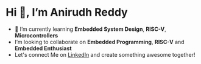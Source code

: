 #    Hi 👋, I’m Anirudh Reddy
- 🌱 I’m currently learning **Embedded System Design**, **RISC-V**, **Microcontrollers** 
-  I’m looking to collaborate on **Embedded Programming**, **RISC-V** and **Embedded Enthusiast**
-  Let's connect Me on [LinkedIn](https://www.linkedin.com/in/anirudh-reddy-r-05b84a205/) and create something awesome together!
